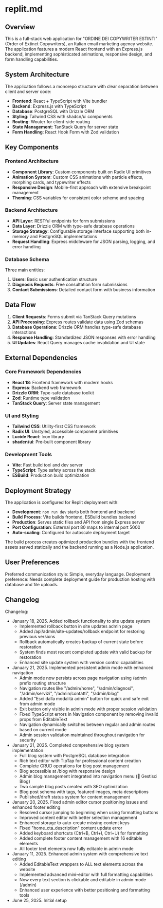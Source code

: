 # replit.md

## Overview

This is a full-stack web application for "ORDINE DEI COPYWRITER ESTINTI" (Order of Extinct Copywriters), an Italian email marketing agency website. The application features a modern React frontend with an Express.js backend, implementing sophisticated animations, responsive design, and form handling capabilities.

## System Architecture

The application follows a monorepo structure with clear separation between client and server code:

- **Frontend**: React + TypeScript with Vite bundler
- **Backend**: Express.js with TypeScript 
- **Database**: PostgreSQL with Drizzle ORM
- **Styling**: Tailwind CSS with shadcn/ui components
- **Routing**: Wouter for client-side routing
- **State Management**: TanStack Query for server state
- **Form Handling**: React Hook Form with Zod validation

## Key Components

### Frontend Architecture
- **Component Library**: Custom components built on Radix UI primitives
- **Animation System**: Custom CSS animations with particle effects, morphing cards, and typewriter effects
- **Responsive Design**: Mobile-first approach with extensive breakpoint management
- **Theming**: CSS variables for consistent color scheme and spacing

### Backend Architecture
- **API Layer**: RESTful endpoints for form submissions
- **Data Layer**: Drizzle ORM with type-safe database operations
- **Storage Strategy**: Configurable storage interface supporting both in-memory and PostgreSQL implementations
- **Request Handling**: Express middleware for JSON parsing, logging, and error handling

### Database Schema
Three main entities:
1. **Users**: Basic user authentication structure
2. **Diagnosis Requests**: Free consultation form submissions
3. **Contact Submissions**: Detailed contact form with business information

## Data Flow

1. **Client Requests**: Forms submit via TanStack Query mutations
2. **API Processing**: Express routes validate data using Zod schemas
3. **Database Operations**: Drizzle ORM handles type-safe database interactions
4. **Response Handling**: Standardized JSON responses with error handling
5. **UI Updates**: React Query manages cache invalidation and UI state

## External Dependencies

### Core Framework Dependencies
- **React 18**: Frontend framework with modern hooks
- **Express**: Backend web framework
- **Drizzle ORM**: Type-safe database toolkit
- **Zod**: Runtime type validation
- **TanStack Query**: Server state management

### UI and Styling
- **Tailwind CSS**: Utility-first CSS framework
- **Radix UI**: Unstyled, accessible component primitives
- **Lucide React**: Icon library
- **shadcn/ui**: Pre-built component library

### Development Tools
- **Vite**: Fast build tool and dev server
- **TypeScript**: Type safety across the stack
- **ESBuild**: Production build optimization

## Deployment Strategy

The application is configured for Replit deployment with:

- **Development**: `npm run dev` starts both frontend and backend
- **Build Process**: Vite builds frontend, ESBuild bundles backend
- **Production**: Serves static files and API from single Express server
- **Port Configuration**: External port 80 maps to internal port 5000
- **Auto-scaling**: Configured for autoscale deployment target

The build process creates optimized production bundles with the frontend assets served statically and the backend running as a Node.js application.

## User Preferences

Preferred communication style: Simple, everyday language.
Deployment preference: Needs complete deployment guide for production hosting with database and file uploads.

## Changelog

Changelog:
- January 18, 2025. Added rollback functionality to site update system
  - Implemented rollback button in site updates admin page
  - Added /api/admin/site-updates/rollback endpoint for restoring previous versions
  - Rollback automatically creates backup of current state before restoration
  - System finds most recent completed update with valid backup for restoration
  - Enhanced site update system with version control capabilities
- January 21, 2025. Implemented persistent admin mode with enhanced navigation
  - Admin mode now persists across page navigation using /admin prefix routing structure
  - Navigation routes like "/admin/home", "/admin/diagnosi", "/admin/servizi", "/admin/contatti", "/admin/blog"
  - Added "Esci dalla modalità admin" button for quick and safe exit from admin mode
  - Exit button only visible in admin mode with proper session validation
  - Fixed TypeScript errors in Navigation component by removing invalid props from EditableText
  - Navigation dynamically switches between regular and admin routes based on current mode
  - Admin session validation maintained throughout navigation for security
- January 21, 2025. Completed comprehensive blog system implementation
  - Full blog system with PostgreSQL database integration
  - Rich text editor with TipTap for professional content creation
  - Complete CRUD operations for blog post management
  - Blog accessible at /blog with responsive design
  - Admin blog management integrated into navigation menu (📝 Gestisci Blog)
  - Two sample blog posts created with SEO optimization
  - Blog post schema with tags, featured images, meta descriptions
  - Published/draft status system for content management
- January 20, 2025. Fixed admin editor cursor positioning issues and enhanced footer editing
  - Resolved cursor jumping to beginning when using formatting buttons
  - Improved content editor with better selection management
  - Enhanced storage to auto-create missing content keys
  - Fixed "home_cta_description" content update error
  - Added keyboard shortcuts (Ctrl+B, Ctrl+I, Ctrl+U) for formatting
  - Added complete footer content management with 16 editable elements
  - All footer text elements now fully editable in admin mode
- January 11, 2025. Enhanced admin system with comprehensive text editing
  - Added EditableText wrappers to ALL text elements across the website
  - Implemented advanced mini-editor with full formatting capabilities
  - Now every text section is clickable and editable in admin mode (/admin)
  - Enhanced user experience with better positioning and formatting tools
- June 25, 2025. Initial setup